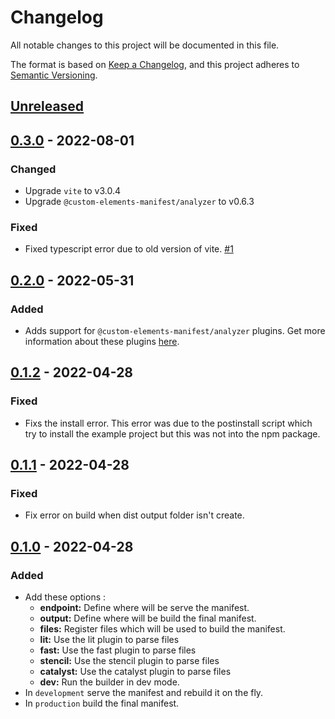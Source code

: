 # Changelog
All notable changes to this project will be documented in this file.

The format is based on [Keep a Changelog](https://keepachangelog.com/en/1.0.0/),
and this project adheres to [Semantic Versioning](https://semver.org/spec/v2.0.0.html).

## [Unreleased]

## [0.3.0] - 2022-08-01
### Changed
- Upgrade `vite` to v3.0.4
- Upgrade `@custom-elements-manifest/analyzer` to v0.6.3

### Fixed
- Fixed typescript error due to old version of vite. [#1](https://github.com/Kamiapp-fr/vite-plugin-cem/issues/1)

## [0.2.0] - 2022-05-31
### Added
- Adds support for `@custom-elements-manifest/analyzer` plugins. Get more information about these plugins [here](https://custom-elements-manifest.open-wc.org/analyzer/plugins/intro/).

## [0.1.2] - 2022-04-28
### Fixed
- Fixs the install error. This error was due to the postinstall script which try to install the example project but this was not into the npm package.

## [0.1.1] - 2022-04-28
### Fixed
- Fix error on build when dist output folder isn't create.

## [0.1.0] - 2022-04-28
### Added
- Add these options :
  - **endpoint:** Define where will be serve the manifest.
  - **output:** Define where will be build the final manifest.
  - **files:** Register files which will be used to build the manifest.
  - **lit:** Use the lit plugin to parse files
  - **fast:** Use the fast plugin to parse files
  - **stencil:** Use the stencil plugin to parse files
  - **catalyst:** Use the catalyst plugin to parse files
  - **dev:** Run the builder in dev mode.
- In `development` serve the manifest and rebuild it on the fly.
- In `production` build the final manifest.

[Unreleased]: https://github.com/Kamiapp-fr/vite-plugin-cem/compare/v0.3.0...HEAD
[0.3.0]: https://github.com/Kamiapp-fr/vite-plugin-cem/compare/v0.2.0...v0.3.0
[0.2.0]: https://github.com/Kamiapp-fr/vite-plugin-cem/compare/v0.1.2...v0.2.0
[0.1.2]: https://github.com/Kamiapp-fr/vite-plugin-cem/compare/v0.1.1...v0.1.2
[0.1.1]: https://github.com/Kamiapp-fr/vite-plugin-cem/compare/v0.1.0...v0.1.1
[0.1.0]: https://github.com/Kamiapp-fr/vite-plugin-cem/releases/tag/v0.1.0
